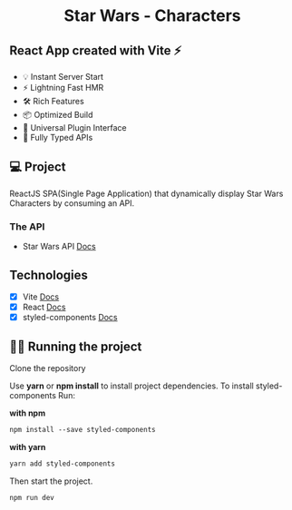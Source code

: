 <h1 align="center">
  Star Wars - Characters
</h1>

## React App created with Vite ⚡

- 💡 Instant Server Start
- ⚡️ Lightning Fast HMR
- 🛠️ Rich Features
- 📦 Optimized Build
- 🔩 Universal Plugin Interface
- 🔑 Fully Typed APIs

## 💻 Project

ReactJS SPA(Single Page Application) that dynamically display Star Wars Characters by consuming an API.

### The API

- Star Wars API <a href="https://github.com/akabab/starwars-api" target="_blank" rel="noopener noreferrer">Docs</a>

## Technologies

- [x] Vite <a href="https://vitejs.dev/guide/" target="_blank" rel="noopener noreferrer">Docs</a>
- [x] React <a href="https://reactjs.org/docs/getting-started.html" target="_blank" rel="noopener noreferrer">Docs</a>
- [x] styled-components <a href="https://styled-components.com/docs" target="_blank" rel="noopener noreferrer">Docs</a>

## 🏃‍♂️ Running the project

Clone the repository

Use **yarn** or **npm install** to install project dependencies.
To install styled-components Run:

**with npm**

```cl
npm install --save styled-components
```

**with yarn**

```cl
yarn add styled-components
```

Then start the project.

```cl
npm run dev
```
